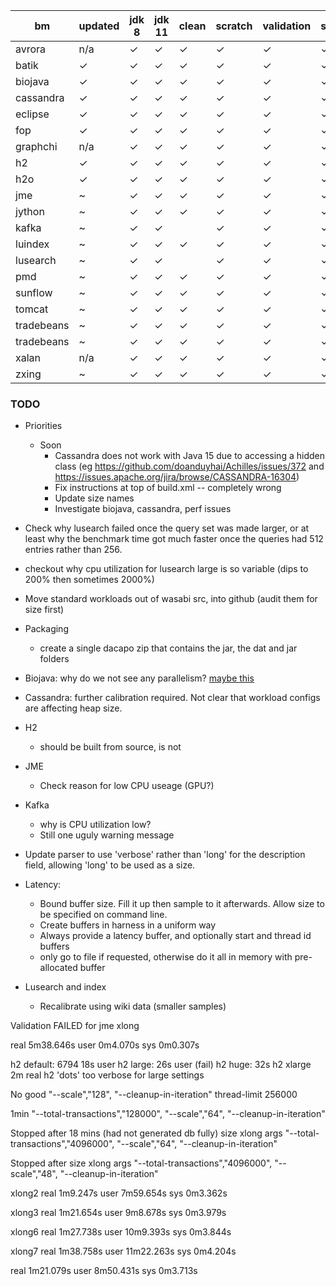|bm | updated | jdk 8 | jdk 11 | clean | scratch | validation | small | default | large | huge | long | latency | off heap?
|-|-|-|-|-|-|-|-|-|-|-|-|-|-|
|avrora|n/a|✓|✓|✓|✓|✓|✓|✓|✓|||
|batik|✓|✓|✓|✓|✓|✓|✓|✓|✓|✓||
|biojava|✓|✓|✓|✓|✓|✓|✓|✓|✓|✓||
|cassandra|✓|✓|✓|✓|✓|✓|✓|✓|✓|✓|✓|✓|
|eclipse|✓|✓|✓|✓|✓|✓|✓|✓|✓|||
|fop|✓|✓|✓|✓|✓|✓|✓|✓||||
|graphchi|n/a|✓|✓|✓|✓|✓|✓|✓|✓|✓||||
|h2|✓|✓|✓|✓|✓|✓|✓|✓|✓|✓||✓|
|h2o|✓|✓|✓|✓|✓|✓|✓|✓|✓|✓|||
|jme|~|✓|✓|✓|✓|✓|✓|✓|✓||✓|✓|
|jython|~|✓|✓|✓|✓|✓|✓|✓|✓||✓||
|kafka|~|✓|✓||✓|✓|✓|✓|✓||?|✓|
|luindex|~|✓|✓|✓|✓|✓|✓|✓||✓|||
|lusearch|~|✓|✓||✓|✓|✓|✓|✓|✓|✓|✓|
|pmd|~|✓|✓|✓|✓|✓|✓|✓|✓|||
|sunflow|~|✓|✓|✓|✓|✓|✓|✓|✓|||
|tomcat|~|✓|✓|✓|✓|✓|✓|✓|✓||✓|✓|
|tradebeans|~|✓|✓|✓|✓|✓|✓|✓|✓|✓|✓|✓|
|tradebeans|~|✓|✓|✓|✓|✓|✓|✓|✓|✓|✓|✓|
|xalan|n/a|✓|✓|✓|✓|✓|✓|✓|✓|||||
|zxing|~|✓|✓|✓|✓|✓|✓|✓||||||


### TODO
* Priorities
  * Soon
    * Cassandra does not work with Java 15 due to accessing a hidden class (eg  https://github.com/doanduyhai/Achilles/issues/372 and https://issues.apache.org/jira/browse/CASSANDRA-16304)
    * Fix instructions at top of build.xml -- completely wrong
    * Update size names
    * Investigate biojava, cassandra, perf issues
* Check why lusearch failed once the query set was made larger, or at least why the benchmark time got much faster once the queries had 512 entries rather than 256.
* checkout why cpu utilization for lusearch large is so variable (dips to 200% then sometimes 2000%)
* Move standard workloads out of wasabi src, into github (audit them for size first)

* Packaging
  * create a single dacapo zip that contains the jar, the dat and jar folders
* Biojava: why do we not see any parallelism? [maybe this](https://bugs.openjdk.java.net/browse/JDK-8247980)
* Cassandra: further calibration required.   Not clear that workload configs are affecting heap size.

* H2
  * should be built from source, is not
* JME
  * Check reason for low CPU useage (GPU?)
* Kafka 
  * why is CPU utilization low?
  * Still one uguly warning message
* Update parser to use 'verbose' rather than 'long' for the description field, allowing 'long' to be used as a size.
* Latency:
  * Bound buffer size.   Fill it up then sample to it afterwards.  Allow size to be specified on command line.
  * Create buffers in harness in a uniform way
  * Always provide a latency buffer, and optionally start and thread id buffers
  * only go to file if requested, otherwise do it all in memory with pre-allocated buffer
* Lusearch and index
  * Recalibrate using wiki data (smaller samples)

Validation FAILED for jme xlong

real	5m38.646s
user	0m4.070s
sys	0m0.307s


h2 default: 6794 18s user
h2 large: 26s user (fail)
h2 huge: 32s
h2 xlarge 2m real
h2 'dots' too verbose for large settings

No good
		"--scale","128",
		"--cleanup-in-iteration"
  thread-limit 256000

1min
  		"--total-transactions","128000",
		"--scale","64",
		"--cleanup-in-iteration"

Stopped after 18 mins (had not generated db fully)
    size xlong args 
		"--total-transactions","4096000",
		"--scale","64",
		"--cleanup-in-iteration"

Stopped after 
    size xlong args 
		"--total-transactions","4096000",
		"--scale","48",
		"--cleanup-in-iteration"

xlong2
real	1m9.247s
user	7m59.654s
sys	0m3.362s

xlong3
real	1m21.654s
user	9m8.678s
sys	0m3.979s

xlong6
real	1m27.738s
user	10m9.393s
sys	0m3.844s

xlong7
real	1m38.758s
user	11m22.263s
sys	0m4.204s

real	1m21.079s
user	8m50.431s
sys	0m3.713s